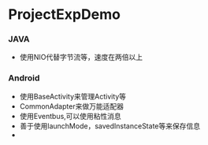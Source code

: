 # ProjectExpDemo

### JAVA
* 使用NIO代替字节流等，速度在两倍以上

### Android
* 使用BaseActivity来管理Activity等
* CommonAdapter来做万能适配器
* 使用Eventbus,可以使用粘性消息
* 善于使用launchMode，savedInstanceState等来保存信息
* 

